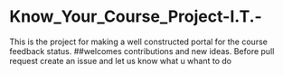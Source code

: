 # Know_Your_Course_Project-I.T.-
This is the project for making a well constructed portal for the course feedback status.
##welcomes contributions and new ideas.
Before pull request create an issue and let us know what u whant to do
